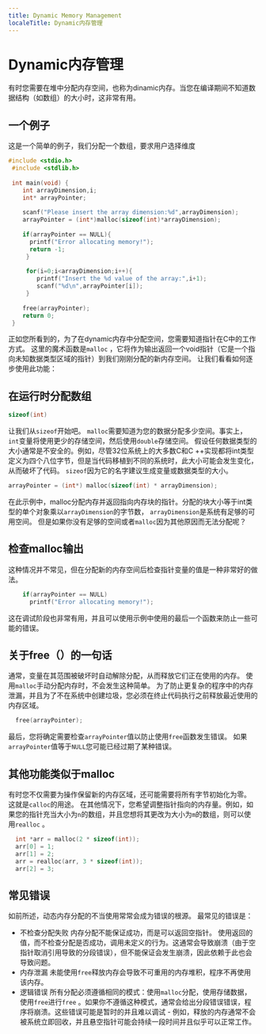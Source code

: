 ```yaml
---
title: Dynamic Memory Management
localeTitle: Dynamic内存管理
---
```

# Dynamic内存管理

有时您需要在堆中分配内存空间，也称为dinamic内存。当您在编译期间不知道数据结构（如数组）的大小时，这非常有用。

## 一个例子

这是一个简单的例子，我们分配一个数组，要求用户选择维度

```C
#include <stdio.h> 
 #include <stdlib.h> 
 
 int main(void) { 
    int arrayDimension,i; 
    int* arrayPointer; 
 
    scanf("Please insert the array dimension:%d",arrayDimension); 
    arrayPointer = (int*)malloc(sizeof(int)*arrayDimension); 
 
    if(arrayPointer == NULL){ 
      printf("Error allocating memory!"); 
      return -1; 
     } 
 
     for(i=0;i<arrayDimension;i++){ 
        printf("Insert the %d value of the array:",i+1); 
        scanf("%d\n",arrayPointer[i]); 
     } 
 
    free(arrayPointer); 
    return 0; 
 } 
```

正如您所看到的，为了在dynamic内存中分配空间，您需要知道指针在C中的工作方式。 这里的魔术函数是`malloc` ，它将作为输出返回一个void指针（它是一个指向未知数据类型区域的指针）到我们刚刚分配的新内存空间。 让我们看看如何逐步使用此功能：

## 在运行时分配数组

```C
sizeof(int) 
```

让我们从`sizeof`开始吧。 `malloc`需要知道为您的数据分配多少空间。事实上， `int`变量将使用更少的存储空间，然后使用`double`存储空间。 假设任何数据类型的大小通常是不安全的。例如，尽管32位系统上的大多数C和C ++实现都将int类型定义为四个八位字节，但是当代码移植到不同的系统时，此大小可能会发生变化，从而破坏了代码。 `sizeof`因为它的名字建议生成变量或数据类型的大小。

```C
arrayPointer = (int*) malloc(sizeof(int) * arrayDimension); 
```

在此示例中，malloc分配内存并返回指向内存块的指针。分配的块大小等于int类型的单个对象乘以`arrayDimension`的字节数， `arrayDimension`是系统有足够的可用空间。 但是如果你没有足够的空间或者`malloc`因为其他原因而无法分配呢？

## 检查malloc输出

这种情况并不常见，但在分配新的内存空间后检查指针变量的值是一种非常好的做法。

```C
    if(arrayPointer == NULL) 
      printf("Error allocating memory!"); 
```

这在调试阶段也非常有用，并且可以使用示例中使用的最后一个函数来防止一些可能的错误。

## 关于free（）的一句话

通常，变量在其范围被破坏时自动解除分配，从而释放它们正在使用的内存。 使用`malloc`手动分配内存时，不会发生这种简单。 为了防止更复杂的程序中的内存泄漏，并且为了不在系统中创建垃圾，您必须在终止代码执行之前释放最近使用的内存区域。

```C
  free(arrayPointer); 
```

最后，您将确定需要检查`arrayPointer`值以防止使用`free`函数发生错误。 如果`arrayPointer`值等于`NULL`您可能已经过期了某种错误。

## 其他功能类似于malloc

有时您不仅需要为操作保留新的内存区域，还可能需要将所有字节初始化为零。 这就是`calloc`的用途。 在其他情况下，您希望调整指针指向的内存量。例如，如果您的指针充当大小为`n`的数组，并且您想将其更改为大小为`m`的数组，则可以使用`realloc` 。

```C
  int *arr = malloc(2 * sizeof(int)); 
  arr[0] = 1; 
  arr[1] = 2; 
  arr = realloc(arr, 3 * sizeof(int)); 
  arr[2] = 3; 
```

## 常见错误

如前所述，动态内存分配的不当使用常常会成为错误的根源。 最常见的错误是：

*   不检查分配失败 内存分配不能保证成功，而是可以返回空指针。 使用返回的值，而不检查分配是否成功，调用未定义的行为。这通常会导致崩溃（由于空指针取消引用导致的分段错误），但不能保证会发生崩溃，因此依赖于此也会导致问题。
*   内存泄漏 未能使用`free`释放内存会导致不可重用的内存堆积，程序不再使用该内存。
*   逻辑错误 所有分配必须遵循相同的模式：使用`malloc`分配，使用存储数据，使用`free`进行`free` 。如果你不遵循这种模式，通常会给出分段错误错误，程序将崩溃。这些错误可能是暂时的并且难以调试 - 例如，释放的内存通常不会被系统立即回收，并且悬空指针可能会持续一段时间并且似乎可以正常工作。
